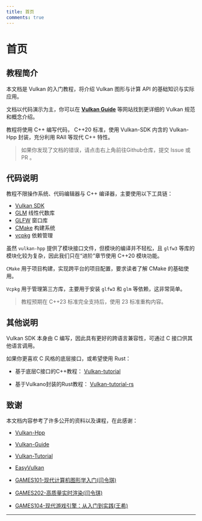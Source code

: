 ```yaml
---
title: 首页
comments: true
---
```

# **首页**

## **教程简介**

本文档是 Vulkan 的入门教程，将介绍 Vulkan 图形与计算 API 的基础知识与实际应用。

文档以代码演示为主，你可以在 **[Vulkan Guide](https://docs.vulkan.org/guide/latest/index.html)** 等网站找到更详细的 Vulkan 规范和概念介绍。

教程将使用 C++ 编写代码， C++20 标准，使用 Vulkan-SDK 内含的 Vulkan-Hpp 封装，充分利用 RAII 等现代 C++ 特性。

> 如果你发现了文档的错误，请点击右上角前往Github仓库，提交 Issue 或 PR 。

## **代码说明**

教程不限操作系统、代码编辑器与 C++ 编译器，主要使用以下工具链：

- [Vulkan SDK](https://lunarg.com/vulkan-sdk/)
- [GLM](http://glm.g-truc.net/) 线性代数库
- [GLFW](http://www.glfw.org/) 窗口库
- [CMake](https://cmake.org/) 构建系统
- [vcpkg](https://vcpkg.io/) 依赖管理

虽然 `vulkan-hpp` 提供了模块接口文件，但模块的编译并不轻松，且 `glfw3` 等库的模块化较为复杂，因此我们只在“进阶”章节使用 C++20 模块功能。

`CMake` 用于项目构建，实现跨平台的项目配置，要求读者了解 CMake 的基础使用。

`Vcpkg` 用于管理第三方库，主要用于安装 `glfw3` 和 `glm` 等依赖，这非常简单。

> 教程预期在 C++23 标准完全支持后，使用 23 标准重构内容。

## **其他说明**

Vulkan SDK 本身由 C 编写，因此具有更好的跨语言兼容性，可通过 C 接口供其他语言调用。

如果你更喜欢 C 风格的底层接口，或希望使用 Rust：

- 基于底层C接口的C++教程： [Vulkan-tutorial](https://vulkan-tutorial.com/)

- 基于Vulkano封装的Rust教程： [Vulkan-tutorial-rs](https://github.com/bwasty/vulkan-tutorial-rs)

## **致谢**

本文档内容参考了许多公开的资料以及课程，在此感谢：

- [Vulkan-Hpp](https://github.com/KhronosGroup/Vulkan-Hpp) 

- [Vulkan-Guide](https://docs.vulkan.org/guide/latest/index.html)

- [Vulkan-Tutorial](https://github.com/Overv/VulkanTutorial) 

- [EasyVulkan](https://easyvulkan.github.io/index.html) 

- [GAMES101-现代计算机图形学入门\(闫令琪\)](https://www.bilibili.com/video/BV1X7411F744)

- [GAMES202-高质量实时渲染\(闫令琪\)](https://www.bilibili.com/video/BV1YK4y1T7yY)

- [GAMES104-现代游戏引擎：从入门到实践\(王希\)](https://games104.boomingtech.com/sc/)

---
